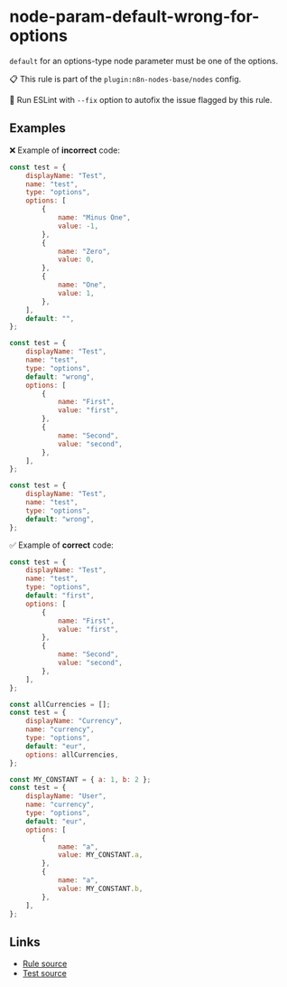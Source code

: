 [//]: # "File generated from a template. Do not edit this file directly."

# node-param-default-wrong-for-options

`default` for an options-type node parameter must be one of the options.

📋 This rule is part of the `plugin:n8n-nodes-base/nodes` config.

🔧 Run ESLint with `--fix` option to autofix the issue flagged by this rule.

## Examples

❌ Example of **incorrect** code:

```js
const test = {
	displayName: "Test",
	name: "test",
	type: "options",
	options: [
		{
			name: "Minus One",
			value: -1,
		},
		{
			name: "Zero",
			value: 0,
		},
		{
			name: "One",
			value: 1,
		},
	],
	default: "",
};

const test = {
	displayName: "Test",
	name: "test",
	type: "options",
	default: "wrong",
	options: [
		{
			name: "First",
			value: "first",
		},
		{
			name: "Second",
			value: "second",
		},
	],
};

const test = {
	displayName: "Test",
	name: "test",
	type: "options",
	default: "wrong",
};
```

✅ Example of **correct** code:

```js
const test = {
	displayName: "Test",
	name: "test",
	type: "options",
	default: "first",
	options: [
		{
			name: "First",
			value: "first",
		},
		{
			name: "Second",
			value: "second",
		},
	],
};

const allCurrencies = [];
const test = {
	displayName: "Currency",
	name: "currency",
	type: "options",
	default: "eur",
	options: allCurrencies,
};

const MY_CONSTANT = { a: 1, b: 2 };
const test = {
	displayName: "User",
	name: "currency",
	type: "options",
	default: "eur",
	options: [
		{
			name: "a",
			value: MY_CONSTANT.a,
		},
		{
			name: "a",
			value: MY_CONSTANT.b,
		},
	],
};
```

## Links

- [Rule source](../../lib/rules/node-param-default-wrong-for-options.ts)
- [Test source](../../tests/node-param-default-wrong-for-options.test.ts)
